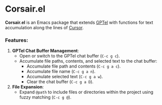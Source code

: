 # Corsair.el

**Corsair.el** is an Emacs package that extends [GPTel](https://github.com/karthink/gptel) with functions for text accumulation along the lines of [Cursor](https://www.cursor.com/).

### Features:

1. **GPTel Chat Buffer Management**:
   - Open or switch to the GPTel chat buffer (`C-c g c`).
   - Accumulate file paths, contents, and selected text to the chat buffer:
     - Accumulate file path and contents (`C-c g a c`).
     - Accumulate file name (`C-c g a n`).
     - Accumulate selected text (`C-c g a w`).
     - Clear the chat buffer (`C-c g a D`).
2. **File Expansion**:
   - Expand `@path` to include files or directories within the project using fuzzy matching (`C-c g @`).
